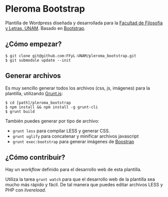 # Pleroma Bootstrap
Plantilla de Wordpress diseñada y desarrollada para la [Facultad de Filosofía y Letras, UNAM](http://www.filos.unam.mx). Basado en [Bootstrap](https://twitter.github.com/bootstrap).

## ¿Cómo empezar?

    $ git clone git@github.com:FFyL-UNAM/pleroma_bootstrap.git
    $ git submodule update --init

## Generar archivos

Es muy sencillo generar todos los archivos (css, js, imágenes) para la plantilla,  utilizando [Grunt.js](http://gruntjs.com):

    $ cd [path]/pleroma_bootstrap
    $ npm install && npm install -g grunt-cli
    $ grunt build

También puedes generar por tipo de archivo:

* `grunt less` para compilar LESS y generar CSS.
* `grunt uglify` para concatenar y minificar archivos javascript
* `grunt exec:bootstrap` para generar imágenes de [Boostrap](https://twitter.github.com/bootstrap)

## ¿Cómo contribuir?

Hay un *workflow* definido para el desarrollo web de esta plantilla.

Utiliza la tarea `grunt watch` para que el desarrollo web de la plantilla sea mucho más rápido y fácil. De tal manera que puedes editar archivos LESS y PHP con *livereload*.

